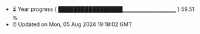 - ⏳ Year progress { █████████████████▁▁▁▁▁▁▁▁▁▁▁▁▁ } 59.51 %
- ⏰ Updated on Mon, 05 Aug 2024 19:18:02 GMT

